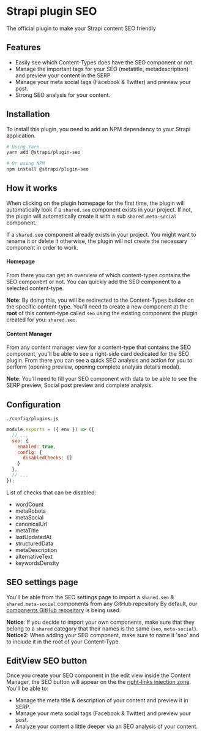 # Strapi plugin SEO

The official plugin to make your Strapi content SEO friendly

## Features

- Easily see which Content-Types does have the SEO component or not.
- Manage the important tags for your SEO (metatitle, metadescription) and preview your content in the SERP
- Manage your meta social tags (Facebook & Twitter) and preview your post.
- Strong SEO analysis for your content.

## Installation

To install this plugin, you need to add an NPM dependency to your Strapi application.

```sh
# Using Yarn
yarn add @strapi/plugin-seo

# Or using NPM
npm install @strapi/plugin-seo
```

## How it works

When clicking on the plugin homepage for the first time, the plugin will automatically look if a `shared.seo` component exists in your project. If not, the plugin will automatically create it with a sub `shared.meta-social` component.

If a `shared.seo` component already exists in your project. You might want to rename it or delete it otherwise, the plugin will not create the necessary component in order to work.

#### Homepage

From there you can get an overview of which content-types contains the SEO component or not. You can quickly add the SEO component to a selected content-type.

**Note**: By doing this, you will be redirected to the Content-Types builder on the specific content-type. You'll need to create a new component at the **root** of this content-type called `seo` using the existing component the plugin created for you: `shared.seo`.

#### Content Manager

From any content manager view for a content-type that contains the SEO component, you'll be able to see a right-side card dedicated for the SEO plugin. From there you can see a quick SEO analysis and action for you to perform (opening preview, opening complete analysis details modal).

**Note**: You'll need to fill your SEO component with data to be able to see the SERP preview, Social post preview and complete analysis.


## Configuration

`./config/plugins.js`

```js
module.exports = ({ env }) => ({
  // ...
  seo: {
    enabled: true,
    config: {
      disabledChecks: []
    }
  },
  // ...
});
```

List of checks that can be disabled:

- wordCount
- metaRobots
- metaSocial
- canonicalUrl
- metaTitle
- lastUpdatedAt
- structuredData
- metaDescription
- alternativeText
- keywordsDensity

## SEO settings page

You'll be able from the SEO settings page to import a `shared.seo` & `shared.meta-social` components from any GitHub repository By default, our [components GitHub repository](https://github.com/strapi/components) is being used.

**Notice**: If you decide to import your own components, make sure that they belong to a `shared` category that their names is the same (`seo`, `meta-social`).
**Notice2**: When adding your SEO component, make sure to name it 'seo' and to include it in the root of your Content-Type.

## EditView SEO button

Once you create your SEO component in the edit view inside the Content Manager, the SEO button will appear on the the [right-links injection zone](https://docs.strapi.io/developer-docs/latest/developer-resources/plugin-api-reference/admin-panel.html#injection-zones-api). You'll be able to:

- Manage the meta title & description of your content and preview it in SERP.
- Manage your meta social tags (Facebook & Twitter) and preview your post.
- Analyze your content a little deeper via an SEO analysis of your content.
